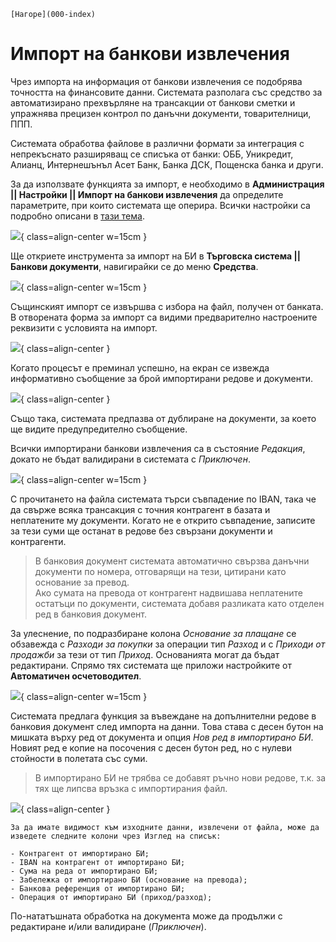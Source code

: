 ```{only} html
[Нагоре](000-index)
```

# **Импорт на банкови извлечения**

Чрез импорта на информация от банкови извлечения се подобрява точността на финансовите данни. Системата разполага със средство за автоматизирано прехвърляне на трансакции от банкови сметки и упражнява прецизен контрол по данъчни документи, товарителници, ППП.  

Системата обработва файлове в различни формати за интеграция с непрекъснато разширяващ се списъка от банки: ОББ, Уникредит, Алианц, Интернешънъл Асет Банк, Банка ДСК, Пощенска банка и други. 

За да използвате функцията за импорт, е необходимо в **Администрация || Настройки || Импорт на банкови извлечения** да определите параметрите, при които системата ще оперира. Всички настройки са подробно описани в [тази тема](https://www.unicontsoft.com/cms/node/256).    

![](20241121-bank-statement-import1.png){ class=align-center w=15cm }
 
Ще откриете инструмента за импорт на БИ в **Търговска система || Банкови документи**, навигирайки се до меню **Средства**.  

![](20241121-bank-statement-import2.png){ class=align-center w=15cm }
 
Същинският импорт се извършва с избора на файл, получен от банката.  
В отворената форма за импорт са видими предварително настроените реквизити с условията на импорт.  

![](20241121-bank-statement-import3.png){ class=align-center }

Когато процесът е преминал успешно, на екран се извежда информативно съобщение за брой импортирани редове и документи.  

![](20241121-bank-statement-import4.png){ class=align-center }

Също така, системата предпазва от дублиране на документи, за което ще видите предупредително съобщение.  

Всички импортирани банкови извлечения са в състояние *Редакция*, докато не бъдат валидирани в системата с *Приключен*.  
 
![](20241121-bank-statement-import5.png){ class=align-center w=15cm }

С прочитането на файла системата търси съвпадение по IBAN, така че да свърже всяка трансакция с точния контрагент в базата и неплатените му документи. Когато не е открито съвпадение, записите за тези суми ще останат в редове без свързани документи и контрагенти. 

> В банковия документ системата автоматично свързва данъчни документи по номера, отговарящи на тези, цитирани като основание за превод.    
> Ако сумата на превода от контрагент надвишава неплатените остатъци по документи, системата добавя разликата като отделен ред в банковия документ. 

За улеснение, по подразбиране колона *Основание за плащане* се обзавежда с *Разходи за покупки* за операции тип *Разход* и с *Приходи от продажби* за тези от тип *Приход*. Основанията могат да бъдат редактирани. Спрямо тях системата ще приложи настройките от **Автоматичен осчетоводител**.   

![](20241121-bank-statement-import6.png){ class=align-center w=15cm }

Системата предлага функция за въвеждане на допълнителни редове в банковия документ след импорта на данни. Това става с десен бутон на мишката върху ред от документа и опция *Нов ред в импортирано БИ*. Новият ред е копие на посочения с десен бутон ред, но с нулеви стойности в полетата със суми.  

> В импортирано БИ не трябва се добавят ръчно нови редове, т.к. за тях ще липсва връзка с импортирания файл.  

![](20241121-bank-statement-import7.png){ class=align-center }

```{Tip}
За да имате видимост към изходните данни, извлечени от файла, може да изведете следните колони чрез Изглед на списък:  

- Контрагент от импортирано БИ;  
- IBAN на контрагент от импортирано БИ;  
- Сума на реда от импортирано БИ;  
- Забележка от импортирано БИ (основание на превода);  
- Банкова референция от импортирано БИ;  
- Операция от импортирано БИ (приход/разход);  
```
По-нататъшната обработка на документа може да продължи с редактиране и/или валидиране (*Приключен*).  
  
